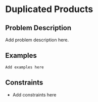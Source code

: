 # Duplicated Products

## Problem Description

Add problem description here.

## Examples

```
Add examples here
```
## Constraints

- Add constraints here
